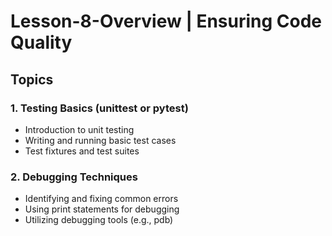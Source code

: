 # Lesson-8-Overview | Ensuring Code Quality

## Topics

### 1. Testing Basics (unittest or pytest)

- Introduction to unit testing
- Writing and running basic test cases
- Test fixtures and test suites

### 2. Debugging Techniques

- Identifying and fixing common errors
- Using print statements for debugging
- Utilizing debugging tools (e.g., pdb)
